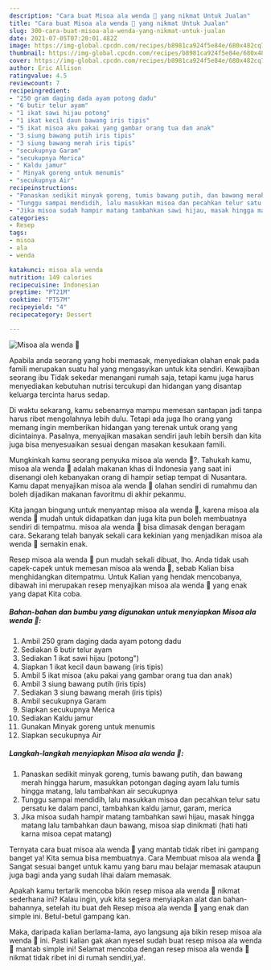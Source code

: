 ```yaml
---
description: "Cara buat Misoa ala wenda 🐣 yang nikmat Untuk Jualan"
title: "Cara buat Misoa ala wenda 🐣 yang nikmat Untuk Jualan"
slug: 300-cara-buat-misoa-ala-wenda-yang-nikmat-untuk-jualan
date: 2021-07-05T07:20:01.482Z
image: https://img-global.cpcdn.com/recipes/b8981ca924f5e84e/680x482cq70/misoa-ala-wenda-🐣-foto-resep-utama.jpg
thumbnail: https://img-global.cpcdn.com/recipes/b8981ca924f5e84e/680x482cq70/misoa-ala-wenda-🐣-foto-resep-utama.jpg
cover: https://img-global.cpcdn.com/recipes/b8981ca924f5e84e/680x482cq70/misoa-ala-wenda-🐣-foto-resep-utama.jpg
author: Eric Allison
ratingvalue: 4.5
reviewcount: 7
recipeingredient:
- "250 gram daging dada ayam potong dadu"
- "6 butir telur ayam"
- "1 ikat sawi hijau potong"
- "1 ikat kecil daun bawang iris tipis"
- "5 ikat misoa aku pakai yang gambar orang tua dan anak"
- "3 siung bawang putih iris tipis"
- "3 siung bawang merah iris tipis"
- "secukupnya Garam"
- "secukupnya Merica"
- " Kaldu jamur"
- " Minyak goreng untuk menumis"
- "secukupnya Air"
recipeinstructions:
- "Panaskan sedikit minyak goreng, tumis bawang putih, dan bawang merah hingga harum, masukkan potongan daging ayam lalu tumis hingga matang, lalu tambahkan air secukupnya"
- "Tunggu sampai mendidih, lalu masukkan misoa dan pecahkan telur satu persatu ke dalam panci, tambahkan kaldu jamur, garam, merica"
- "Jika misoa sudah hampir matang tambahkan sawi hijau, masak hingga matang lalu tambahkan daun bawang, misoa siap dinikmati (hati hati karna misoa cepat matang)"
categories:
- Resep
tags:
- misoa
- ala
- wenda

katakunci: misoa ala wenda 
nutrition: 149 calories
recipecuisine: Indonesian
preptime: "PT21M"
cooktime: "PT57M"
recipeyield: "4"
recipecategory: Dessert

---
```



![Misoa ala wenda 🐣](https://img-global.cpcdn.com/recipes/b8981ca924f5e84e/680x482cq70/misoa-ala-wenda-🐣-foto-resep-utama.jpg)

Apabila anda seorang yang hobi memasak, menyediakan olahan enak pada famili merupakan suatu hal yang mengasyikan untuk kita sendiri. Kewajiban seorang ibu Tidak sekedar menangani rumah saja, tetapi kamu juga harus menyediakan kebutuhan nutrisi tercukupi dan hidangan yang disantap keluarga tercinta harus sedap.

Di waktu  sekarang, kamu sebenarnya mampu memesan santapan jadi tanpa harus ribet mengolahnya lebih dulu. Tetapi ada juga lho orang yang memang ingin memberikan hidangan yang terenak untuk orang yang dicintainya. Pasalnya, menyajikan masakan sendiri jauh lebih bersih dan kita juga bisa menyesuaikan sesuai dengan masakan kesukaan famili. 



Mungkinkah kamu seorang penyuka misoa ala wenda 🐣?. Tahukah kamu, misoa ala wenda 🐣 adalah makanan khas di Indonesia yang saat ini disenangi oleh kebanyakan orang di hampir setiap tempat di Nusantara. Kamu dapat menyajikan misoa ala wenda 🐣 olahan sendiri di rumahmu dan boleh dijadikan makanan favoritmu di akhir pekanmu.

Kita jangan bingung untuk menyantap misoa ala wenda 🐣, karena misoa ala wenda 🐣 mudah untuk didapatkan dan juga kita pun boleh membuatnya sendiri di tempatmu. misoa ala wenda 🐣 bisa dimasak dengan beragam cara. Sekarang telah banyak sekali cara kekinian yang menjadikan misoa ala wenda 🐣 semakin enak.

Resep misoa ala wenda 🐣 pun mudah sekali dibuat, lho. Anda tidak usah capek-capek untuk memesan misoa ala wenda 🐣, sebab Kalian bisa menghidangkan ditempatmu. Untuk Kalian yang hendak mencobanya, dibawah ini merupakan resep menyajikan misoa ala wenda 🐣 yang enak yang dapat Kita coba.

<!--inarticleads1-->

##### Bahan-bahan dan bumbu yang digunakan untuk menyiapkan Misoa ala wenda 🐣:

1. Ambil 250 gram daging dada ayam potong dadu
1. Sediakan 6 butir telur ayam
1. Sediakan 1 ikat sawi hijau (potong&#34;)
1. Siapkan 1 ikat kecil daun bawang (iris tipis)
1. Ambil 5 ikat misoa (aku pakai yang gambar orang tua dan anak)
1. Ambil 3 siung bawang putih (iris tipis)
1. Sediakan 3 siung bawang merah (iris tipis)
1. Ambil secukupnya Garam
1. Siapkan secukupnya Merica
1. Sediakan  Kaldu jamur
1. Gunakan  Minyak goreng untuk menumis
1. Siapkan secukupnya Air




<!--inarticleads2-->

##### Langkah-langkah menyiapkan Misoa ala wenda 🐣:

1. Panaskan sedikit minyak goreng, tumis bawang putih, dan bawang merah hingga harum, masukkan potongan daging ayam lalu tumis hingga matang, lalu tambahkan air secukupnya
1. Tunggu sampai mendidih, lalu masukkan misoa dan pecahkan telur satu persatu ke dalam panci, tambahkan kaldu jamur, garam, merica
1. Jika misoa sudah hampir matang tambahkan sawi hijau, masak hingga matang lalu tambahkan daun bawang, misoa siap dinikmati (hati hati karna misoa cepat matang)




Ternyata cara buat misoa ala wenda 🐣 yang mantab tidak ribet ini gampang banget ya! Kita semua bisa membuatnya. Cara Membuat misoa ala wenda 🐣 Sangat sesuai banget untuk kamu yang baru mau belajar memasak ataupun juga bagi anda yang sudah lihai dalam memasak.

Apakah kamu tertarik mencoba bikin resep misoa ala wenda 🐣 nikmat sederhana ini? Kalau ingin, yuk kita segera menyiapkan alat dan bahan-bahannya, setelah itu buat deh Resep misoa ala wenda 🐣 yang enak dan simple ini. Betul-betul gampang kan. 

Maka, daripada kalian berlama-lama, ayo langsung aja bikin resep misoa ala wenda 🐣 ini. Pasti kalian gak akan nyesel sudah buat resep misoa ala wenda 🐣 mantab simple ini! Selamat mencoba dengan resep misoa ala wenda 🐣 nikmat tidak ribet ini di rumah sendiri,ya!.

